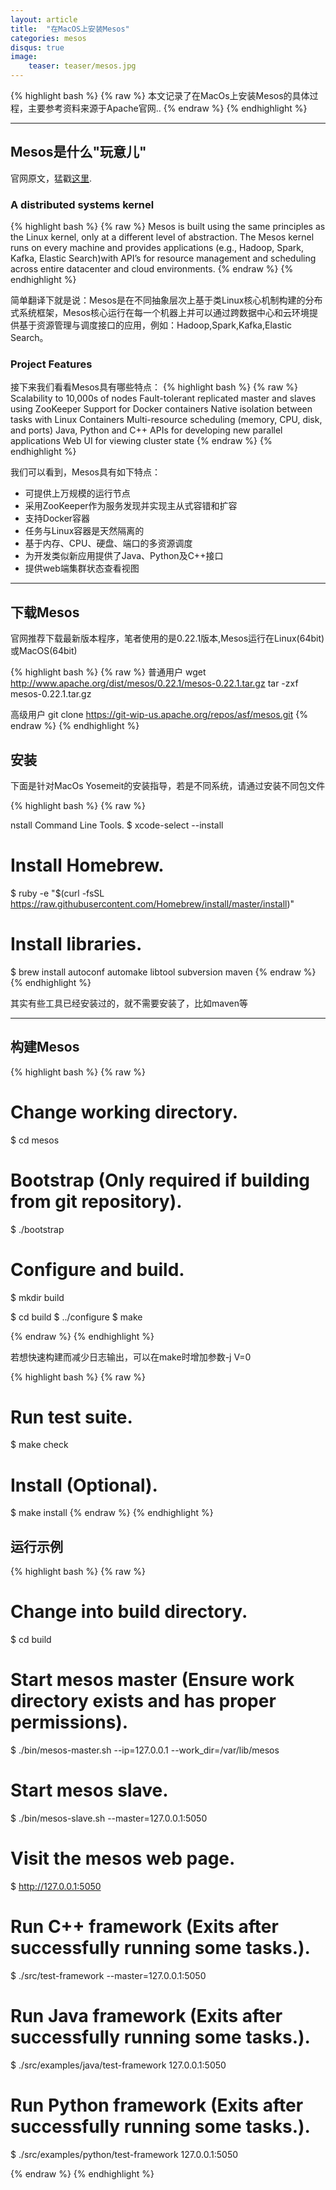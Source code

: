 ```yaml
---
layout: article
title:  "在MacOS上安装Mesos"
categories: mesos
disqus: true
image:
    teaser: teaser/mesos.jpg
---
```


{% highlight bash %}
{% raw %}
本文记录了在MacOs上安装Mesos的具体过程，主要参考资料来源于Apache官网..
{% endraw %}
{% endhighlight %} 

---


## Mesos是什么"玩意儿"


官网原文，猛戳[这里](http://mesos.apache.org/gettingstarted/).

### A distributed systems kernel

{% highlight bash %}
{% raw %}
Mesos is built using the same principles as the Linux kernel, only at a different level of abstraction.
The Mesos kernel runs on every machine and provides applications (e.g., Hadoop, Spark, Kafka,
Elastic Search)with API’s for resource management and scheduling across entire datacenter and 
cloud environments.
{% endraw %}
{% endhighlight %}

简单翻译下就是说：Mesos是在不同抽象层次上基于类Linux核心机制构建的分布式系统框架，Mesos核心运行在每一个机器上并可以通过跨数据中心和云环境提供基于资源管理与调度接口的应用，例如：Hadoop,Spark,Kafka,Elastic Search。


### Project Features

接下来我们看看Mesos具有哪些特点：
{% highlight bash %}
{% raw %}
Scalability to 10,000s of nodes
Fault-tolerant replicated master and slaves using ZooKeeper
Support for Docker containers
Native isolation between tasks with Linux Containers
Multi-resource scheduling (memory, CPU, disk, and ports)
Java, Python and C++ APIs for developing new parallel applications
Web UI for viewing cluster state
{% endraw %}
{% endhighlight %}

我们可以看到，Mesos具有如下特点：

- 可提供上万规模的运行节点
- 采用ZooKeeper作为服务发现并实现主从式容错和扩容
- 支持Docker容器
- 任务与Linux容器是天然隔离的
- 基于内存、CPU、硬盘、端口的多资源调度
- 为开发类似新应用提供了Java、Python及C++接口
- 提供web端集群状态查看视图

---

## 下载Mesos

官网推荐下载最新版本程序，笔者使用的是0.22.1版本,Mesos运行在Linux(64bit)或MacOS(64bit)

{% highlight bash %}
{% raw %}
普通用户
wget http://www.apache.org/dist/mesos/0.22.1/mesos-0.22.1.tar.gz
tar -zxf mesos-0.22.1.tar.gz

高级用户
git clone https://git-wip-us.apache.org/repos/asf/mesos.git
{% endraw %}
{% endhighlight %}


## 安装

下面是针对MacOs Yosemeit的安装指导，若是不同系统，请通过安装不同包文件

{% highlight bash %}
{% raw %}

nstall Command Line Tools.
$ xcode-select --install

# Install Homebrew.
$ ruby -e "$(curl -fsSL https://raw.githubusercontent.com/Homebrew/install/master/install)"

# Install libraries.
$ brew install autoconf automake libtool subversion maven
{% endraw %}
{% endhighlight %}

其实有些工具已经安装过的，就不需要安装了，比如maven等

---

## 构建Mesos

{% highlight bash %}
{% raw %}
# Change working directory.
$ cd mesos

# Bootstrap (Only required if building from git repository).
$ ./bootstrap


# Configure and build.
$ mkdir build

$ cd build
$ ../configure
$ make

{% endraw %}
{% endhighlight %}

若想快速构建而减少日志输出，可以在make时增加参数-j <number of cores> V=0


{% highlight bash %}
{% raw %}
# Run test suite.
$ make check

# Install (Optional).
$ make install
{% endraw %}
{% endhighlight %}


## 运行示例

{% highlight bash %}
{% raw %}
# Change into build directory.
$ cd build

# Start mesos master (Ensure work directory exists and has proper permissions).
$ ./bin/mesos-master.sh --ip=127.0.0.1 --work_dir=/var/lib/mesos

# Start mesos slave.
$ ./bin/mesos-slave.sh --master=127.0.0.1:5050

# Visit the mesos web page.
$ http://127.0.0.1:5050


# Run C++ framework (Exits after successfully running some tasks.).
$ ./src/test-framework --master=127.0.0.1:5050

# Run Java framework (Exits after successfully running some tasks.).
$ ./src/examples/java/test-framework 127.0.0.1:5050

# Run Python framework (Exits after successfully running some tasks.).
$ ./src/examples/python/test-framework 127.0.0.1:5050

{% endraw %}
{% endhighlight %}































